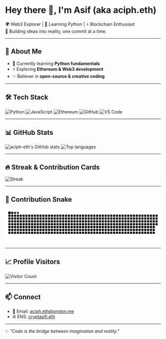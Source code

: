 # Hey there 👋, I'm Asif (aka aciph.eth)

🌍 Web3 Explorer | 🐍 Learning Python | ⚡ Blockchain Enthusiast  
🚀 Building ideas into reality, one commit at a time.

---

## 🚀 About Me
- 🌱 Currently learning **Python fundamentals**  
- ⚡ Exploring **Ethereum & Web3 development**  
- ✨ Believer in **open-source & creative coding**  

---

## 🛠️ Tech Stack
![Python](https://img.shields.io/badge/Python-3776AB?style=for-the-badge&logo=python&logoColor=white)
![JavaScript](https://img.shields.io/badge/JavaScript-323330?style=for-the-badge&logo=javascript&logoColor=F7DF1E)
![Ethereum](https://img.shields.io/badge/Ethereum-3C3C3D?style=for-the-badge&logo=ethereum&logoColor=white)
![GitHub](https://img.shields.io/badge/GitHub-100000?style=for-the-badge&logo=github&logoColor=white)
![VS Code](https://img.shields.io/badge/VS%20Code-0078D4?style=for-the-badge&logo=visual-studio-code&logoColor=white)

---

## 📊 GitHub Stats
![aciph-eth's GitHub stats](https://github-readme-stats.vercel.app/api?username=aciph-eth&show_icons=true&theme=tokyonight&include_all_commits=true&cache_bust=1)
![Top languages](https://github-readme-stats.vercel.app/api/top-langs/?username=aciph-eth&layout=compact&theme=tokyonight&cache_bust=1)

---

## 🔥 Streak & Contribution Cards
![Streak](https://github-readme-streak-stats.herokuapp.com/?user=aciph-eth&theme=tokyonight)  

---

## 🐍 Contribution Snake
![Contribution Snake](https://raw.githubusercontent.com/aciph-eth/aciph-eth/output/snake.svg)

---

## 📈 Profile Visitors
![Visitor Count](https://komarev.com/ghpvc/?username=aciph-eth&color=blue&style=flat-square)

---

## 📫 Connect
- 📧 Email: [aciph.eth@proton.me](mailto:aciph.eth@proton.me)  
- 🌐 ENS: [cryptasifi.eth](https://app.ens.domains/name/cryptasifi.eth)

---

✨ *"Code is the bridge between imagination and reality."*
